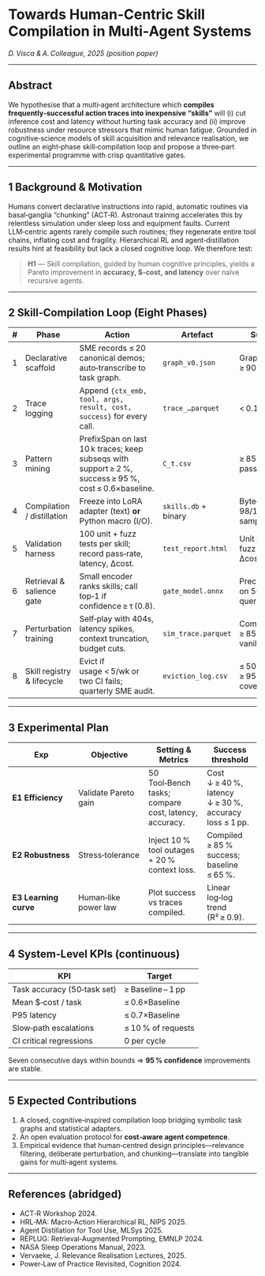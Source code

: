 
# Towards Human‑Centric Skill Compilation in Multi‑Agent Systems  
*D. Visca & A. Colleague, 2025 (position paper)*  

---
## Abstract  
We hypothesise that a multi‑agent architecture which **compiles frequently‑successful action traces into inexpensive “skills”** will (i) cut inference cost and latency without hurting task accuracy and (ii) improve robustness under resource stressors that mimic human fatigue. Grounded in cognitive‑science models of skill acquisition and relevance realisation, we outline an eight‑phase skill‑compilation loop and propose a three‑part experimental programme with crisp quantitative gates.

---
## 1 Background & Motivation  
Humans convert declarative instructions into rapid, automatic routines via basal‑ganglia “chunking” (ACT‑R). Astronaut training accelerates this by relentless simulation under sleep loss and equipment faults. Current LLM‑centric agents rarely compile such routines; they regenerate entire tool chains, inflating cost and fragility. Hierarchical RL and agent‑distillation results hint at feasibility but lack a closed cognitive loop. We therefore test:  

> **H1** — Skill compilation, guided by human cognitive principles, yields a Pareto improvement in **accuracy, $‑cost, and latency** over naïve recursive agents.

---
## 2 Skill‑Compilation Loop (Eight Phases)  

| # | Phase | Action | Artefact | Success gate |
|---|-------|--------|----------|--------------|
| 1 | Declarative scaffold | SME records ≤ 20 canonical demos; auto‑transcribe to task graph. | `graph_v0.json` | Graph solves ≥ 90 % of demos. |
| 2 | Trace logging | Append `{ctx_emb, tool, args, result, cost, success}` for every call. | `trace_…parquet` | < 0.1 % trace loss. |
| 3 | Pattern mining | PrefixSpan on last 10 k traces; keep subseqs with support ≥ 2 %, success ≥ 95 %, cost ≤ 0.6×baseline. | `C_t.csv` | ≥ 85 % candidates pass unit tests. |
| 4 | Compilation / distillation | Freeze into LoRA adapter (text) **or** Python macro (I/O). | `skills.db` + binary | Byte‑equivalent on 98/100 validation samples. |
| 5 | Validation harness | 100 unit + fuzz tests per skill; record pass‑rate, latency, Δcost. | `test_report.html` | Unit ≥ 95 %, fuzz ≥ 85 %, Δcost ≤ 0. |
| 6 | Retrieval & salience gate | Small encoder ranks skills; call top‑1 if confidence ≥ τ (0.8). | `gate_model.onnx` | Precision@1 ≥ 90 % on 500 held‑out queries. |
| 7 | Perturbation training | Self‑play with 404s, latency spikes, context truncation, budget cuts. | `sim_trace.parquet` | Compiled agent ≥ 85 % success vs vanilla ≤ 65 %. |
| 8 | Skill registry & lifecycle | Evict if usage < 5/wk or two CI fails; quarterly SME audit. | `eviction_log.csv` | ≤ 500 active skills, ≥ 95 % call coverage. |

---
## 3 Experimental Plan  

| Exp | Objective | Setting & Metrics | Success threshold |
|-----|-----------|------------------|-------------------|
| **E1 Efficiency** | Validate Pareto gain | 50 Tool‑Bench tasks; compare cost, latency, accuracy. | Cost ↓ ≥ 40 %, latency ↓ ≥ 30 %, accuracy loss ≤ 1 pp. |
| **E2 Robustness** | Stress‑tolerance | Inject 10 % tool outages + 20 % context loss. | Compiled ≥ 85 % success; baseline ≤ 65 %. |
| **E3 Learning curve** | Human‑like power law | Plot success vs traces compiled. | Linear log‑log trend (R² ≥ 0.9). |

---
## 4 System‑Level KPIs (continuous)  

| KPI | Target |
|-----|--------|
| Task accuracy (50‑task set) | ≥ Baseline – 1 pp |
| Mean $‑cost / task | ≤ 0.6×Baseline |
| P95 latency | ≤ 0.7×Baseline |
| Slow‑path escalations | ≤ 10 % of requests |
| CI critical regressions | 0 per cycle |

Seven consecutive days within bounds ⇒ **95 % confidence** improvements are stable.

---
## 5 Expected Contributions  
1. A closed, cognitive‑inspired compilation loop bridging symbolic task graphs and statistical adapters.  
2. An open evaluation protocol for **cost‑aware agent competence**.  
3. Empirical evidence that human‑centred design principles—relevance filtering, deliberate perturbation, and chunking—translate into tangible gains for multi‑agent systems.

---
## References (abridged)  
* ACT‑R Workshop 2024.  
* HRL‑MA: Macro‑Action Hierarchical RL, NIPS 2025.  
* Agent Distillation for Tool Use, MLSys 2025.  
* REPLUG: Retrieval‑Augmented Prompting, EMNLP 2024.  
* NASA Sleep Operations Manual, 2023.  
* Vervaeke, J. Relevance Realisation Lectures, 2025.  
* Power‑Law of Practice Revisited, Cognition 2024.  
